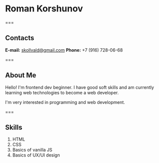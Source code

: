 # Roman Korshunov

===

## Contacts
**E-mail:** skollvald@gmail.com
**Phone:** +7 (916) 728-06-68

===

## About Me
Hello! I'm frontend dev beginner. I have good soft skills and am currently learning web technologies to become a web developer.

I'm very interested in programming and web development.

===

## Skills
1. HTML
2. CSS
3. Basics of vanilla JS
4. Basics of UX/UI design